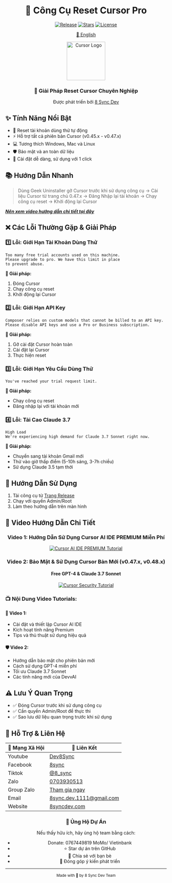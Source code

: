<div align="center">

# 🚀 Công Cụ Reset Cursor Pro

[![Release](https://img.shields.io/github/v/release/8syncdev/py-cursor-helpers?style=for-the-badge&logo=github&color=blue&label=Phiên%20Bản)](https://github.com/8syncdev/py-cursor-helpers/releases/latest)
[![Stars](https://img.shields.io/github/stars/8syncdev/py-cursor-helpers?style=for-the-badge&logo=github&color=yellow&label=Star)](https://github.com/8syncdev/py-cursor-helpers/stargazers)
[![License](https://img.shields.io/badge/Giấy%20Phép-MIT-green.svg?style=for-the-badge)](LICENSE)

[🌟 English](README_EN.md)

<img src="https://ai-cursor.com/wp-content/uploads/2024/09/logo-cursor-ai-png.webp" alt="Cursor Logo" width="120"/>

### 🎯 Giải Pháp Reset Cursor Chuyên Nghiệp
Được phát triển bởi [8 Sync Dev](https://8syncdev.com/)

</div>

## ✨ Tính Năng Nổi Bật

- 🔄 Reset tài khoản dùng thử tự động
- ⚡ Hỗ trợ tất cả phiên bản Cursor (v0.45.x - v0.47.x)
- 💻 Tương thích Windows, Mac và Linux
- 🛡️ Bảo mật và an toàn dữ liệu
- 🔧 Cài đặt dễ dàng, sử dụng với 1 click

## 📚 Hướng Dẫn Nhanh

> Dùng Geek Uninstaller gỡ Cursor trước khi sử dụng công cụ -> Cài liệu Cursor từ trang chủ 0.47.x -> Đăng Nhập lại tài khoản -> Chạy công cụ reset -> Khởi động lại Cursor

___[Nên xem video hướng dẫn chi tiết tại đây](#-video-hướng-dẫn-chi-tiết)___

## ❌ Các Lỗi Thường Gặp & Giải Pháp

### 1️⃣ Lỗi: Giới Hạn Tài Khoản Dùng Thử
```
Too many free trial accounts used on this machine.
Please upgrade to pro. We have this limit in place
to prevent abuse.
```
**🔧 Giải pháp:**
1. Đóng Cursor
2. Chạy công cụ reset
3. Khởi động lại Cursor

### 2️⃣ Lỗi: Giới Hạn API Key
```
Composer relies on custom models that cannot be billed to an API key.
Please disable API keys and use a Pro or Business subscription.
```
**🔧 Giải pháp:**
1. Gỡ cài đặt Cursor hoàn toàn
2. Cài đặt lại Cursor
3. Thực hiện reset

### 3️⃣ Lỗi: Giới Hạn Yêu Cầu Dùng Thử
```
You've reached your trial request limit.
```
**🔧 Giải pháp:**
- Chạy công cụ reset
- Đăng nhập lại với tài khoản mới

### 4️⃣ Lỗi: Tải Cao Claude 3.7
```
High Load 
We're experiencing high demand for Claude 3.7 Sonnet right now.
```
**🔧 Giải pháp:**
- Chuyển sang tài khoản Gmail mới
- Thử vào giờ thấp điểm (5-10h sáng, 3-7h chiều)
- Sử dụng Claude 3.5 tạm thời

## 📱 Hướng Dẫn Sử Dụng

1. Tải công cụ từ [Trang Release](https://github.com/8syncdev/py-cursor-helpers/releases/latest)
2. Chạy với quyền Admin/Root
3. Làm theo hướng dẫn trên màn hình

## 🎥 Video Hướng Dẫn Chi Tiết

<div align="center">

### Video 1: Hướng Dẫn Sử Dụng Cursor AI IDE PREMIUM Miễn Phí
[![Cursor AI IDE PREMIUM Tutorial](https://img.youtube.com/vi/kzQ7d9BKm_g/maxresdefault.jpg)](https://youtu.be/kzQ7d9BKm_g)

### Video 2: Bảo Mật & Sử Dụng Cursor Bản Mới (v0.47.x, v0.48.x)
#### Free GPT-4 & Claude 3.7 Sonnet
[![Cursor Security Tutorial](https://img.youtube.com/vi/ol5EAcVP_tY/maxresdefault.jpg)](https://youtu.be/ol5EAcVP_tY)

</div>

### 📺 Nội Dung Video Tutorials:

#### 🎯 Video 1:
- Cài đặt và thiết lập Cursor AI IDE
- Kích hoạt tính năng Premium
- Tips và thủ thuật sử dụng hiệu quả

#### 🛡️ Video 2:
- Hướng dẫn bảo mật cho phiên bản mới
- Cách sử dụng GPT-4 miễn phí
- Tối ưu Claude 3.7 Sonnet
- Các tính năng mới của DevvAI

## ⚠️ Lưu Ý Quan Trọng

- ✅ Đóng Cursor trước khi sử dụng công cụ
- ✅ Cần quyền Admin/Root để thực thi
- ✅ Sao lưu dữ liệu quan trọng trước khi sử dụng

## 💬 Hỗ Trợ & Liên Hệ

<div align="center">

| 📱 Mạng Xã Hội | 🔗 Liên Kết |
|----------------|-------------|
| Youtube | [Dev8Sync](https://www.youtube.com/@Dev8Sync/featured) |
| Facebook | [8sync](https://www.facebook.com/8sync) |
| Tiktok | [@8_sync](https://www.tiktok.com/@8_sync) |
| Zalo | [0703930513](https://zalo.me/0703930513) |
| Group Zalo | [Tham gia ngay](https://zalo.me/g/mitxdi486) |
| Email | 8sync.dev.1111@gmail.com |
| Website | [8syncdev.com](https://8syncdev.com/) |

</div>

<div align="center">

### 🌟 Ủng Hộ Dự Án

Nếu thấy hữu ích, hãy ủng hộ team bằng cách:
- Donate: 0767449819 MoMo/ Vietinbank
- ⭐ Star dự án trên GitHub
- 🔄 Chia sẻ với bạn bè
- 💬 Đóng góp ý kiến phát triển

</div>

---
<div align="center">
<sub>Made with 💖 by 8 Sync Dev Team</sub>
</div>
